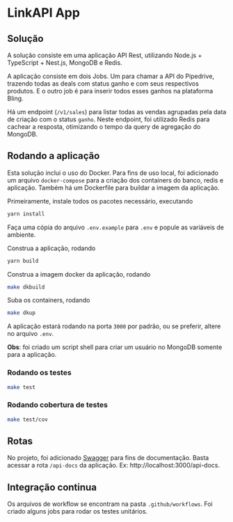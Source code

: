 # LinkAPI App

## Solução

A solução consiste em uma aplicação API Rest, utilizando Node.js + TypeScript + Nest.js, MongoDB e Redis.

A aplicação consiste em dois Jobs. Um para chamar a API do Pipedrive, trazendo todas as deals com status ganho e com seus respectivos produtos. E o outro job é para inserir todos esses ganhos na plataforma Bling.

Há um endpoint (`/v1/sales`) para listar todas as vendas agrupadas pela data de criação com o status `ganho`. Neste endpoint, foi utilizado Redis para cachear a resposta, otimizando o tempo da query de agregação do MongoDB.

## Rodando a aplicação

Esta solução inclui o uso do Docker. Para fins de uso local, foi adicionado um arquivo `docker-compose` para a criação dos containers do banco, redis e aplicação. Também há um Dockerfile para buildar a imagem da aplicação.

Primeiramente, instale todos os pacotes necessário, executando

```bash
yarn install
```

Faça uma cópia do arquivo `.env.example` para `.env` e popule as variáveis de ambiente.

Construa a aplicação, rodando

```bash
yarn build
```

Construa a imagem docker da aplicação, rodando

```bash
make dkbuild
```

Suba os containers, rodando

```bash
make dkup
```
A aplicação estará rodando na porta `3000` por padrão, ou se preferir, altere no arquivo `.env`.

**Obs**: foi criado um script shell para criar um usuário no MongoDB somente para a aplicação.

### Rodando os testes

```bash
make test
```

### Rodando cobertura de testes

```bash
make test/cov
```

## Rotas

No projeto, foi adicionado [Swagger](https://swagger.io/) para fins de documentação. Basta acessar a rota `/api-docs` da aplicação. Ex: http://localhost:3000/api-docs.

## Integração continua

Os arquivos de workflow se encontram na pasta `.github/workflows`. Foi criado alguns jobs para rodar os testes unitários.
